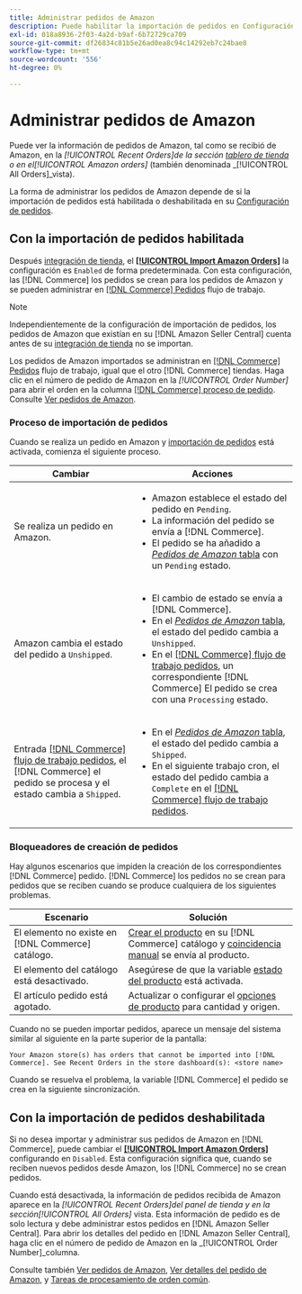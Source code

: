 ```yaml
---
title: Administrar pedidos de Amazon
description: Puede habilitar la importación de pedidos en Configuración de pedidos para administrar más fácilmente los pedidos de Amazon de su administrador de comercio.
exl-id: 018a8936-2f03-4a2d-b9af-6b72729ca709
source-git-commit: df26834c81b5e26ad0ea8c94c14292eb7c24bae8
workflow-type: tm+mt
source-wordcount: '556'
ht-degree: 0%

---
```


# Administrar pedidos de Amazon

Puede ver la información de pedidos de Amazon, tal como se recibió de Amazon, en la _[!UICONTROL Recent Orders]_de la sección [tablero de tienda](./amazon-store-dashboard.md) o en el_[!UICONTROL Amazon orders]_ (también denominada _[!UICONTROL All Orders]_vista).

La forma de administrar los pedidos de Amazon depende de si la importación de pedidos está habilitada o deshabilitada en su [Configuración de pedidos](./order-settings.md#configure-order-settings).

## Con la importación de pedidos habilitada

Después [integración de tienda](./store-integration.md), el [**[!UICONTROL Import Amazon Orders]**](./order-settings.md#configure-order-settings) la configuración es `Enabled` de forma predeterminada. Con esta configuración, las [!DNL Commerce] los pedidos se crean para los pedidos de Amazon y se pueden administrar en [[!DNL Commerce] Pedidos](https://experienceleague.adobe.com/docs/commerce-admin/stores-sales/order-management/orders/orders.html) flujo de trabajo.

>[!NOTE]
>
>Independientemente de la configuración de importación de pedidos, los pedidos de Amazon que existían en su [!DNL Amazon Seller Central] cuenta antes de su [integración de tienda](./store-integration.md) no se importan.

Los pedidos de Amazon importados se administran en [[!DNL Commerce] Pedidos](https://experienceleague.adobe.com/docs/commerce-admin/stores-sales/order-management/orders/orders.html) flujo de trabajo, igual que el otro [!DNL Commerce] tiendas. Haga clic en el número de pedido de Amazon en la *[!UICONTROL Order Number]* para abrir el orden en la columna [[!DNL Commerce] proceso de pedido](https://experienceleague.adobe.com/docs/commerce-admin/stores-sales/order-management/orders/order-processing.html#process-an-order#order-view-descriptions). Consulte [Ver pedidos de Amazon](./amazon-orders-all.md).

### Proceso de importación de pedidos

Cuando se realiza un pedido en Amazon y [importación de pedidos](./order-settings.md) está activada, comienza el siguiente proceso.

| Cambiar | Acciones |
|---|---|
| Se realiza un pedido en Amazon. | <ul><li>Amazon establece el estado del pedido en `Pending`.</li><li>La información del pedido se envía a [!DNL Commerce].</li><li>El pedido se ha añadido a [_Pedidos de Amazon_ tabla](./amazon-orders-all.md) con un `Pending` estado.</li></ul> |
| Amazon cambia el estado del pedido a `Unshipped`. | <ul><li>El cambio de estado se envía a [!DNL Commerce].</li><li>En el [_Pedidos de Amazon_ tabla](./amazon-orders-all.md), el estado del pedido cambia a `Unshipped`.</li><li>En el [[!DNL Commerce] flujo de trabajo pedidos](https://experienceleague.adobe.com/docs/commerce-admin/stores-sales/order-management/orders/orders.html), un correspondiente [!DNL Commerce] El pedido se crea con una `Processing` estado.</li></ul> |
| Entrada [[!DNL Commerce] flujo de trabajo pedidos](https://experienceleague.adobe.com/docs/commerce-admin/stores-sales/order-management/orders/orders.html), el [!DNL Commerce] el pedido se procesa y el estado cambia a `Shipped`. | <ul><li>En el [_Pedidos de Amazon_ tabla](./amazon-orders-all.md), el estado del pedido cambia a `Shipped`.</li><li>En el siguiente trabajo cron, el estado del pedido cambia a `Complete` en el [[!DNL Commerce] flujo de trabajo pedidos](https://experienceleague.adobe.com/docs/commerce-admin/stores-sales/order-management/orders/orders.html).</li></ul> |

### Bloqueadores de creación de pedidos

Hay algunos escenarios que impiden la creación de los correspondientes [!DNL Commerce] pedido. [!DNL Commerce] los pedidos no se crean para pedidos que se reciben cuando se produce cualquiera de los siguientes problemas.

| Escenario | Solución |
|---|---|
| El elemento no existe en [!DNL Commerce] catálogo. | [Crear el producto](./creating-assigning-catalog-products.md) en su [!DNL Commerce] catálogo y [coincidencia manual](./creating-assigning-catalog-products.md) se envía al producto. |
| El elemento del catálogo está desactivado. | Asegúrese de que la variable [estado del producto](https://experienceleague.adobe.com/docs/commerce-admin/inventory/configuration/product-options.html) está activada. |
| El artículo pedido está agotado. | Actualizar o configurar el [opciones de producto](https://experienceleague.adobe.com/docs/commerce-admin/inventory/configuration/product-options.html) para cantidad y origen. |

Cuando no se pueden importar pedidos, aparece un mensaje del sistema similar al siguiente en la parte superior de la pantalla:

`Your Amazon store(s) has orders that cannot be imported into [!DNL Commerce]. See Recent Orders in the store dashboard(s): <store name>`

Cuando se resuelva el problema, la variable [!DNL Commerce] el pedido se crea en la siguiente sincronización.

## Con la importación de pedidos deshabilitada

Si no desea importar y administrar sus pedidos de Amazon en [!DNL Commerce], puede cambiar el [**[!UICONTROL Import Amazon Orders]**](./order-settings.md#configure-order-settings) configurando en `Disabled`. Esta configuración significa que, cuando se reciben nuevos pedidos desde Amazon, los [!DNL Commerce] no se crean pedidos.

Cuando está desactivada, la información de pedidos recibida de Amazon aparece en la _[!UICONTROL Recent Orders]_del panel de tienda y en la sección_[!UICONTROL All Orders]_ vista. Esta información de pedido es de solo lectura y debe administrar estos pedidos en [!DNL Amazon Seller Central]. Para abrir los detalles del pedido en [!DNL Amazon Seller Central], haga clic en el número de pedido de Amazon en la _[!UICONTROL Order Number]_columna.

Consulte también [Ver pedidos de Amazon](./amazon-orders-all.md), [Ver detalles del pedido de Amazon](./amazon-order-details.md), y [Tareas de procesamiento de orden común](./common-order-processing.md).

